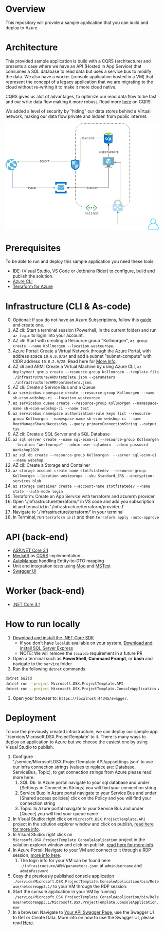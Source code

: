 # Overview
This repository will provide a sample application that you can build and deploy to Azure.

# Architecture
This provided sample application is build with a CQRS (architecture) and presents a case where we have an API (Hosted in App Service) that consumes a SQL database to read data but uses a service bus to modify the data. 
We also have a worker (console application hosted in a VM) that represent the concept of a legacy application that we are migrating to the cloud without re-writing it to make it more cloud native.

CQRS gives us alot of advantages, to optimize our read data flow to be fast and our write data flow making it more robust. Read more [here](https://docs.microsoft.com/en-us/azure/architecture/patterns/cqrs) on CQRS.

We added a level of security by "hiding" our data stores behind a Virtual network, making our data flow private and hidden from public internet.

<img src="./Diagram.png">

# Prerequisites 
To be able to run and deploy this sample application you need these tools:
- IDE: (Visual Studio, VS Code or Jetbrains Rider) to configure, build and publish the solution.
- [Azure CLI](https://docs.microsoft.com/en-us/cli/azure/get-started-with-azure-cli) 
- [Terraform for Azure](https://learn.hashicorp.com/collections/terraform/azure-get-started)

# Infrastructure (CLI & As-code)
0. Optional: If you do not have an Azure Subscriptions, follow this [guide](https://azure.microsoft.com/en-us/free/search/?&ef_id=EAIaIQobChMIv-mItvPy7AIVj6SyCh0E0Q8OEAAYASAAEgJDzfD_BwE:G:s&OCID=AID2100115_SEM_EAIaIQobChMIv-mItvPy7AIVj6SyCh0E0Q8OEAAYASAAEgJDzfD_BwE:G:s) and create one.
1. AZ cli: Start a terminal session (Powerhell, in the current folder) and run `az login` to login into your account.
2. AZ cli: Start with creating a Resource group "Kollmorgen", `az group create --name Kollmorgen --location westeurope`.
3. Azure Portal: Create a Virtual Network through the Azure Portal, with address space `10.0.0.0/24` and add a subnet "subnet-compute" with CIDR address `10.0.2.0/28`. Read here for [More Info](https://docs.microsoft.com/en-us/azure/virtual-network/quick-create-portal).
4. AZ cli and ARM: Create a Virtual Machine by using Azure CLI, `az deployment group create --resource-group Kollmorgen --template-file ./infrastructure/ARM/template.json --parameters ./infrastructure/ARM/parameters.json`.
5. AZ cli: Create a Service Bus and a Queue
  1. `az servicebus namespace create --resource-group Kollmorgen --name sb-ecom-webshop-ci --location westeurope`
  2. `az servicebus queue create --resource-group Kollmorgen --namespace-name sb-ecom-webshop-ci --name test`
  3. `az servicebus namespace authorization-rule keys list --resource-group Kollmorgen --namespace-name sb-ecom-webshop-ci --name RootManageSharedAccessKey --query primaryConnectionString --output tsv`
6. AZ cli: Create a SQL Server and a SQL Database
  1. `az sql server create --name sql-ecom-ci --resource-group Kollmorgen --location "westeurope" --admin-user sqladmin --admin-password Workshop2020`
  2. `az sql db create --resource-group Kollmorgen  --server sql-ecom-ci --name webshop`
7. AZ cli: Create a Storage and Container
  1. `az storage account create name stotfstatedev --resource-group Kollmorgen --location westeurope --sku Standard_ZRS --encryption-services blob`
  2. `az storage container create --account-name stotfstatedev --name state --auth-mode login`
8. Terraform: Create an App Service with terraform and azurerm provider
  1. Open './infrastructure/terraform/' in VS code and add you subscription id and tennat id in './infrastructure/terraform/provider.tf'
  2. Navigate to './infrastructure/terraform/' in your terminal
  3. In Terminal, run `terraform init` and then `terraform apply -auto-approve`

# API (back-end)

- [ASP.NET Core 3.1](https://dotnet.microsoft.com/learn/dotnet/hello-world-tutorial/intro)
- [MediatR](https://github.com/jbogard/MediatR) as [CQRS](https://docs.microsoft.com/en-us/azure/architecture/patterns/cqrs) implementation
- [AutoMapper](https://github.com/AutoMapper/AutoMapper) handling Entity-to-DTO mapping
- Unit and integration tests using [Moq](https://github.com/moq/moq4) and [MSTest](https://docs.microsoft.com/en-us/dotnet/core/testing/unit-testing-with-mstest)
- [Swagger UI](https://github.com/swagger-api/swagger-ui)

# Worker (back-end)

- [.NET Core 3.1](https://docs.microsoft.com/en-us/dotnet/core/tutorials/with-visual-studio)


# How to run locally

1. [Download and install the .NET Core SDK](https://dotnet.microsoft.com/download)
    * If you don't have `localdb` available on your system, [Download and install SQL Server Express](https://docs.microsoft.com/en-us/sql/database-engine/configure-windows/sql-server-express-localdb)
    * NOTE: We will remove the `localdb` requirement in a future PR
2. Open a terminal such as **PowerShell**, **Command Prompt**, or **bash** and navigate to the `service` folder
3. Run the following `dotnet` commands:
```sh
dotnet build
dotnet run --project Microsoft.DSX.ProjectTemplate.API
dotnet run --project Microsoft.DSX.ProjectTemplate.ConsoleApplication.API
```
3. Open your browser to: `https://localhost:44345/swagger`.

# Deployment
To use the previously created infrastructure, we can deploy our sample app './service/Microsoft.DSX.ProjectTemplate' to it. There is many ways to deploy an application to Azure but we choose the easiest one by using Visual Studio to publish.
1. Configure './service/Microsoft.DSX.ProjectTemplate.API/appsettings.json' to use our infra connection strings (values to replace are: Database, ServiceBus, Topic), to get connection strings from Azure please read more here:
   1. SQL Db: In Azure portal navigate to your sql database and under [Settings => Connection Strings] you will find your connection string
   2. Service Bus: In Azure portal navigate to your Service Bus and under [Shared access policies] click on the Policy and you will find your connection string
   3. Topic: In Azure portal navigate to your Service Bus and under [Queue] you will find your queue name
2. In Visual Studio: right click on `Microsoft.DSX.ProjectTemplate.API` project in the solution explorer window and click on publish, [read here for more info](https://docs.microsoft.com/en-us/visualstudio/deployment/quickstart-deploy-to-azure?view=vs-2019).
3. In Visual Studio: right click on `Microsoft.DSX.ProjectTemplate.ConsoleApplication` project in the solution explorer window and click on publish, [read here for more info](https://docs.microsoft.com/en-us/dotnet/core/tutorials/publishing-with-visual-studio).
4. In Azure Portal: Navigate to your VM and connect to it through a RDP session, [more info here](https://docs.microsoft.com/sv-se/azure/virtual-machines/windows/connect-logon).
   1. The login info for your VM can be found here `./infrastructure/ARM/parameters.json` at `adminUsername` and `adminPassword`.
5. Copy the previously published console application `./service/Microsoft.DSX.ProjectTemplate.ConsoleApplication/bin/Release/netcoreapp3.1/` to your VM through the RDP session.
6. Start the console application in your VM by running `./service/Microsoft.DSX.ProjectTemplate.ConsoleApplication/bin/Release/netcoreapp3.1/Microsoft.DSX.ProjectTemplate.ConsoleApplication.exe`
7. In a browser: Navigate to [Your API Swagger Page](https://web-webshop-dev.azurewebsites.net/swagger), use the Swagger UI to Get or Create Data. More info on how to use the Swagger UI, please read [Here](https://www.blazemeter.com/blog/getting-started-with-swagger-ui).

